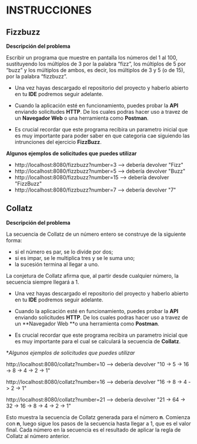 # INSTRUCCIONES

## **Fizzbuzz**
**Descripción del problema**

Escribir un programa que muestre en pantalla los números del 1 al 100, sustituyendo los múltiplos de 3 por la palabra “fizz”, los múltiplos de 5 por “buzz” y los múltiplos de ambos, es decir, los múltiplos de 3 y 5 (o de 15), por la palabra “fizzbuzz”.

- Una vez hayas descargado el repositorio del proyecto y haberlo abierto en tu **IDE** podremos seguir adelante.

- Cuando la aplicación esté en funcionamiento, puedes probar la **API** enviando solicitudes **HTTP**.  De los cuales podras hacer uso a travez de  un **Navegador Web** o una herramienta como **Postman**.

- Es crucial recordar que este programa recibira un parametro inicial que es muy importante para poder saber en que categoria cae siguiendo las intrunciones del ejercicio **FizzBuzz**.

**Algunos ejemplos de solicitudes que puedes utilizar**
- http://localhost:8080/fizzbuzz?number=3  --> debería devolver "Fizz"
- http://localhost:8080/fizzbuzz?number=5 --> debería devolver "Buzz"
- http://localhost:8080/fizzbuzz?number=15 --> debería devolver "FizzBuzz"
- http://localhost:8080/fizzbuzz?number=7 --> debería devolver "7"


## **Collatz**

**Descripción del problema**

La secuencia de Collatz de un número entero se construye de la siguiente forma:
- si el número es par, se lo divide por dos;
- si es impar, se le multiplica tres y se le suma uno;
- la sucesión termina al llegar a uno.

La conjetura de Collatz afirma que, al partir desde cualquier número, la secuencia siempre llegará a 1.

- Una vez hayas descargado el repositorio del proyecto y haberlo abierto en tu **IDE** podremos seguir adelante.

- Cuando la aplicación esté en funcionamiento, puedes probar la **API** enviando solicitudes **HTTP**.  De los cuales podras hacer uso a travez de  un **Navegador Web **o una herramienta como **Postman**.

- Es crucial recordar que este programa recibira un parametro inicial que es muy importante para el cual se calculará la secuencia de **Collatz**.

**Algunos ejemplos de solicitudes que puedes utilizar*

http://localhost:8080/collatz?number=10  --> debería devolver  "10 -> 5 -> 16 -> 8 -> 4 -> 2 -> 1"

http://localhost:8080/collatz?number=16 --> debería devolver "16 -> 8 -> 4 -> 2 -> 1"

http://localhost:8080/collatz?number=21 --> debería devolver "21 -> 64 -> 32 -> 16 -> 8 -> 4 -> 2 -> 1"

Esto muestra la secuencia de Collatz generada para el número **n**. Comienza con **n**, luego sigue los pasos de la secuencia hasta llegar a 1, que es el valor final. Cada número en la secuencia es el resultado de aplicar la regla de Collatz al número anterior.
